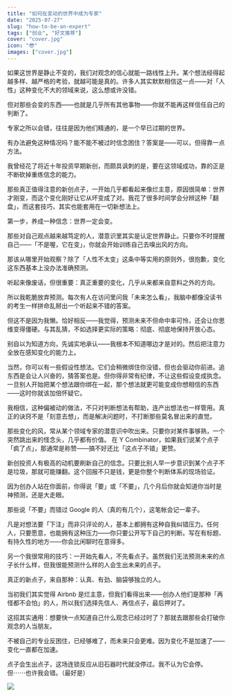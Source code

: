 ```yaml
---
title: "如何在变动的世界中成为专家"
date: "2025-07-27"
slug: "how-to-be-an-expert"
tags: ["创业", "好文推荐"]
cover: "cover.jpg"
icon: "😎"
images: ["cover.jpg"]
---
```

如果这世界是静止不变的，我们对观念的信心就能一路线性上升。某个想法经得起越多样、越严格的考验，就越可能是真的。许多人其实默默相信这一点——对「人性」这种变化不大的领域来说，这么想或许没错。



但对那些会变的东西——也就是几乎所有其他事物——你就不能再这样信任自己的判断了。



专家之所以会错，往往是因为他们精通的，是一个早已过期的世界。



有办法避免这种情况吗？能不能不被过时信念困住？答案是——可以，但得靠一点方法。



我曾经花了将近十年投资早期新创，而颇具讽刺的是，要在这领域成功，靠的正是不断砍掉重练信念的能力。



那些真正值得注意的新创点子，一开始几乎都看起来像烂主意，原因很简单：世界才刚变，而这个变化刚好让它从坏变成了对。我花了很多时间学会分辨这种「翻盘」，而这套技巧，其实也能套用在一切新想法上。



第一步，养成一种信念：世界一定会变。



那些对自己观点越来越笃定的人，潜意识里其实是认定世界静止。只要你不时提醒自己——「不是喔，它在变」，你就会开始训练自己去嗅出风的方向。



那该从哪里开始观察？除了「人性不太变」这条中等实用的原则外，很抱歉，变化这东西基本上没办法准确预测。



听起来像废话，但很重要：真正重要的变化，几乎从来都来自意料之外的方向。



所以我乾脆放弃预测。每次有人在访问里问我「未来怎么看」，我脑中都像没读书的考生一样拼命乱掰出一个听起来不错的答案。



但这不是因为我懒。恰好相反——我觉得，预测未来不但命中率可怜，还会让你思维变得僵硬。与其乱猜，不如选择更实际的策略：彻底、彻底地保持开放心态。



别自以为知道方向，先诚实地承认——我根本不知道哪边才是对的。然后把注意力全放在感知变化的能力上。



当然，你可以有一些假设性想法。它们会稍微绑住你没错，但也会驱动你前进。追东西是会让人兴奋的，猜答案也是。但你得非常有纪律，不让这些假设变成执念。
一旦别人开始把某个想法跟你绑在一起，那个想法就更可能变成你想相信的东西——这时你就该加倍怀疑它。



我相信，这种偏被动的做法，不只对判断想法有帮助，连产出想法也一样管用。真正的诀窍不是「刻意去想」，而是解决问题时，不打断那些莫名冒出来的直觉。



那些变化的风，常从某个领域专家的潜意识中吹出来。只要你对某件事够熟，一个突然跳出来的怪念头，几乎都有价值。
在 Y Combinator，如果我们说某个点子「疯了点」，那通常是称赞——搞不好还比「这点子不错」更赞。



新创投资人有极高的动机要刷新自己的信念。只要比别人早一步意识到某个点子不是垃圾，那就可能赚翻。这个回报不只是钱，更是你整个判断体系的现场验证。



因为创办人站在你面前，你得说「要」或「不要」，几个月后你就会知道你当时是神预测，还是大走眼。



那些说「不要」而错过 Google 的人（真的有几个），这笔帐会记一辈子。



凡是对想法要「下注」而非只评论的人，基本上都拥有这种自我纠错压力。任何人，只要愿意，也能拥有这种压力——你只要公开写下自己的判断。写在有标题、有持久性的地方——你会比闲聊时在意得多。



另一个我很常用的技巧：一开始先看人，不先看点子。虽然我们无法预测未来的点子长什么样，但我很能预测什么样的人会生出未来的点子。



真正的新点子，来自那种：认真、有劲、脑袋够独立的人。



当初我们其实觉得 Airbnb 是烂主意，但我们看得出来——创办人他们是那种「再怪都不会怕」的人，所以我们选择先信人、再信点子，最后押对了。



这招其实通用：想要快一点知道自己什么观念已经过时了？那就去跟那些会打破你观念的人当朋友。



不被自己的专业反困住，已经够难了，而未来只会更难。因为变化不是加速了——变化一直都在加速。



点子会生出点子，这场连锁反应从旧石器时代就没停过。我不认为它会停。
但⋯⋯也许我会错。（最好是）




![](https://prod-files-secure.s3.us-west-2.amazonaws.com/112d0858-5090-4d34-a606-b75eb8d65fd2/46476355-9cf3-4e99-9b7a-3531bc426380/1000202064.png?X-Amz-Algorithm=AWS4-HMAC-SHA256&X-Amz-Content-Sha256=UNSIGNED-PAYLOAD&X-Amz-Credential=ASIAZI2LB466WJ4N66XS%2F20251018%2Fus-west-2%2Fs3%2Faws4_request&X-Amz-Date=20251018T061804Z&X-Amz-Expires=3600&X-Amz-Security-Token=IQoJb3JpZ2luX2VjEA0aCXVzLXdlc3QtMiJHMEUCICATIPrx75Zy91g6nVlU%2FDlw32ADM%2Fc9H%2B09PQUVvA4%2FAiEAs2FwjGTxECIH2eDrJdOZ9sfroKvR21i5PJKfQlKRjq0qiAQItv%2F%2F%2F%2F%2F%2F%2F%2F%2F%2FARAAGgw2Mzc0MjMxODM4MDUiDDVuvzufJhPGqe3WiSrcA8WAZ6JpKRGSg2l25hu%2FwVxwRvqh3KewTodCgWAPZB6grCRp6W9sbMArAvv4RU0KSb%2F29uI6IOumZavGZWBPZCkrzhS0SlkTzK6LEapneuRp5GKRm%2FHi0555LXBtXRd98%2BqKcfRLP82k%2FKxYQ1EuU3qsS7o%2FBViXKRXsmuYcHqZGhGEu3MOKB9b0071vrf4YqUSnG86SDWqeQS9avZR%2FwcRorTiQAVVl35TJUshIHlgBvV2WXi%2FcKEStM%2FdKHH2CEBC6%2F%2BBm%2BW0ghcEjbv3XNTRu7pPwWtBl%2Bib8I%2Bvzo2XwSohZZyh9YPq2cSi5gDw%2Bz8wfccfgQLau08UrDkhTNs0mA%2FeHGHb8NxitoHik4z1ddaNkYJwApkqjslTcQg7Y0aSBuhb9yUIeW2y1FxgzE9c%2BeRgwapQfzc7UgLEAFIiM8BifmBxiMLQMvvaj2VX4FdDPGbfR8yqrM18bnDSPrKTYpCLtmEw9q0H3MvXO3UziTjCt3Udpo1kefHpVPsi26DowI%2F0o9kcsy1%2F93L5SKYUjXruB5dQsebgt%2FOJMydjkxEw7%2F1jxrulCUpdhkKnoJcBK3IF7eflo0E%2Bz4Z6694ZlY9%2BCJCu3rFg6GYVWEPjbpUX%2Ff5ap3Dl7BCSyMNrCzMcGOqUBlMSezKCbbg6mRacAXFN3jRJ8o9DmO4LyYauYgw2SASdjdobqWb9ujHK4yq1NLF9uHY09c3vs7eaKaBpgvHGYjMZ9rLKoNzlaXq7zsOMAoAAPVDvTJ3DeaaS1yQ6nX0TMY0%2B452bJwByMhu26H27mtZuS%2BTyrH4JKRmjyUmkQu9WnA%2Fd79tGNvrVPCl2kmWT2BcbFU6Ka%2FBU2bYVWYxCf8je0i3Xj&X-Amz-Signature=f4c7e9b4b340d5dfaacf53dc973b9ccd544790df080a862aebe9e3485a57ed6b&X-Amz-SignedHeaders=host&x-amz-checksum-mode=ENABLED&x-id=GetObject)

